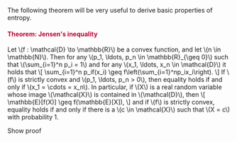 <p>The following theorem will be very useful to derive basic properties of entropy.</p>
<div class="content-box pad-box-mini border border-trbl border-round">
<h4 style="color: #bc0031;"><strong>Theorem: Jensen's inequality</strong></h4>
Let \(f : \mathcal{D} \to \mathbb{R}\) be a convex function, and let \(n \in \mathbb{N}\). Then for any \(p_1, \ldots, p_n \in \mathbb{R}_{\geq 0}\) such that \(\sum_{i=1}^n p_i = 1\) and for any \(x_1, \ldots, x_n \in \mathcal{D}\) it holds that \[ \sum_{i=1}^n p_if(x_i) \geq f\left(\sum_{i=1}^np_ix_i\right). \] If \(f\) is strictly convex and \(p_1, \ldots, p_n &gt; 0\), then equality holds if and only if \(x_1 = \cdots = x_n\). In particular, if \(X\) is a real random variable whose image \(\mathcal{X}\) is contained in \(\mathcal{D}\), then \[ \mathbb{E}[f(X)] \geq f(\mathbb{E}[X]), \] and if \(f\) is strictly convex, equality holds if and only if there is a \(c \in \mathcal{X}\) such that \(X = c\) with probability 1.
<p><span class="element_toggler" role="button" aria-controls="group3" aria-label="Toggler" aria-expanded="false"><span class="Button">Show proof</span></span></p>
<div id="group3" style="display: none;">
<div class="content-box">The proof is by induction. The case \(n=1\) is trivial, and the case \(n=2\) is identical to the very definition of convexity. Suppose that we have already proved the claim up to \(n-1 \geq 2\). Assume, <a href="https://en.wikipedia.org/wiki/Without_loss_of_generality" target="_blank">without loss of generality</a>, that \(p_n &lt; 1\). Then: \( \begin{align} \sum_{i=1}^n p_i f(x_i) &amp;= p_n f(x_n) + \sum_{i=1}^{n-1} p_i f(x_i) \\ &amp;= p_n f(x_n) + (1-p_n)\sum_{i=1}^{n-1} \frac{p_i}{1-p_n} f(x_i) \\ &amp;\geq p_n f(x_n) + (1-p_n)f\left(\sum_{i=1}^{n-1} \frac{p_i}{1-p_n} x_i\right) \text{(induction hypothesis)} \\ &amp;\geq f\left(p_n x_n + (1-p_n)\sum_{i=1}^{n-1} \frac{p_i}{1-p_n} x_i\right) \text{(definition of convexity)} \\ &amp;= f\left(p_n x_n + \sum_{i=1}^{n-1} p_i x_i\right) \\&amp;= f\left(\sum_{i=1}^np_ix_i\right). \end{align}\)
<p>That proves the claim. As for the strictness claim, if \(x_1, \ldots, x_n\) are not all identical, then either \(x_1, \ldots, x_{n-1}\) are not all identical and the first inequality is strict by induction hypothesis, or \(x_1 = \cdots = x_{n-1} \neq x_n\) so that the second inequality is strict by the definition of convexity.</p>
</div>
</div>
</div>
<p> </p>
